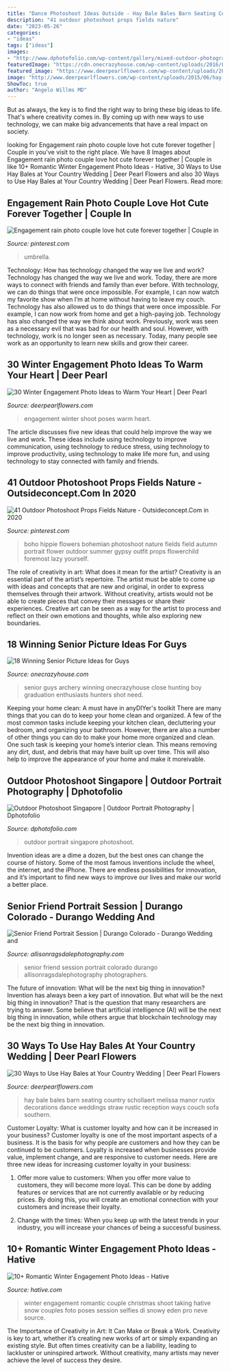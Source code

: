 ```yaml
---
title: "Dance Photoshoot Ideas Outside - Hay Bale Bales Barn Seating Country Schollaert Melissa Manor Rustix Decorations Dance Weddings Straw Rustic Reception Ways Couch Sofa Southern"
description: "41 outdoor photoshoot props fields nature"
date: "2023-05-26"
categories:
- "ideas"
tags: ["ideas"]
images:
- "http://www.dphotofolio.com/wp-content/gallery/mixed-outdoor-photography/3S5C1448.jpg"
featuredImage: "https://cdn.onecrazyhouse.com/wp-content/uploads/2016/08/archery-photo.jpg"
featured_image: "https://www.deerpearlflowers.com/wp-content/uploads/2016/10/Winter-Engagement-Photo-Shoot-and-Poses-Ideas-27.jpg"
image: "http://www.deerpearlflowers.com/wp-content/uploads/2015/06/hay-bale-seating-for-the-dance-party-portion-of-the-evening.jpg"
ShowToc: true
author: "Angelo Willms MD"
---
```



But as always, the key is to find the right way to bring these big ideas to life. That's where creativity comes in. By coming up with new ways to use technology, we can make big advancements that have a real impact on society.

	

		
looking for Engagement rain photo couple love hot cute forever together | Couple in you've visit to the right place. We have 8 Images about Engagement rain photo couple love hot cute forever together | Couple in like 10+ Romantic Winter Engagement Photo Ideas - Hative, 30 Ways to Use Hay Bales at Your Country Wedding | Deer Pearl Flowers and also 30 Ways to Use Hay Bales at Your Country Wedding | Deer Pearl Flowers. Read more:
		
    
## Engagement Rain Photo Couple Love Hot Cute Forever Together | Couple In

<img loading=lazy src="https://i.pinimg.com/736x/b5/b9/42/b5b942d542afd1236883e15188d0127a--photo-couple-rain.jpg" onerror="this.onerror=null;this.src='https://tse4.mm.bing.net/th?id=OIP.ZHRDs8KewNGGQt2hOYx6kgHaLH&amp;pid=15.1';" alt="Engagement rain photo couple love hot cute forever together | Couple in">

_Source: pinterest.com_

>umbrella. 

	

Technology: How has technology changed the way we live and work?
Technology has changed the way we live and work. Today, there are more ways to connect with friends and family than ever before. With technology, we can do things that were once impossible. For example, I can now watch my favorite show when I’m at home without having to leave my couch. Technology has also allowed us to do things that were once impossible. For example, I can now work from home and get a high-paying job. Technology has also changed the way we think about work. Previously, work was seen as a necessary evil that was bad for our health and soul. However, with technology, work is no longer seen as necessary. Today, many people see work as an opportunity to learn new skills and grow their career.

    
## 30 Winter Engagement Photo Ideas To Warm Your Heart | Deer Pearl

<img loading=lazy src="https://www.deerpearlflowers.com/wp-content/uploads/2016/10/Winter-Engagement-Photo-Shoot-and-Poses-Ideas-27.jpg" onerror="this.onerror=null;this.src='https://tse4.mm.bing.net/th?id=OIP.Fysd24Z84EjCCOeQnTQwqQHaKH&amp;pid=15.1';" alt="30 Winter Engagement Photo Ideas to Warm Your Heart | Deer Pearl">

_Source: deerpearlflowers.com_

>engagement winter shoot poses warm heart. 

	

The article discusses five new ideas that could help improve the way we live and work. These ideas include using technology to improve communication, using technology to reduce stress, using technology to improve productivity, using technology to make life more fun, and using technology to stay connected with family and friends.

    
## 41 Outdoor Photoshoot Props Fields Nature - Outsideconcept.Com In 2020

<img loading=lazy src="https://i.pinimg.com/736x/4c/fc/20/4cfc205dc3f05197a0fb32dbfe56d9bb.jpg" onerror="this.onerror=null;this.src='https://tse2.mm.bing.net/th?id=OIP.2RdxU8QpN2QXUtJO1sQ3KQHaMC&amp;pid=15.1';" alt="41 Outdoor Photoshoot Props Fields Nature - Outsideconcept.Com in 2020">

_Source: pinterest.com_

>boho hippie flowers bohemian photoshoot nature fields field autumn portrait flower outdoor summer gypsy outfit props flowerchild foremost lazy yourself. 

	

The role of creativity in art: What does it mean for the artist?
Creativity is an essential part of the artist’s repertoire. The artist must be able to come up with ideas and concepts that are new and original, in order to express themselves through their artwork. Without creativity, artists would not be able to create pieces that convey their messages or share their experiences. Creative art can be seen as a way for the artist to process and reflect on their own emotions and thoughts, while also exploring new boundaries.

    
## 18 Winning Senior Picture Ideas For Guys

<img loading=lazy src="https://cdn.onecrazyhouse.com/wp-content/uploads/2016/08/archery-photo.jpg" onerror="this.onerror=null;this.src='https://tse1.mm.bing.net/th?id=OIP.uwqbKiBGw40wKOfoE7L_-gHaLG&amp;pid=15.1';" alt="18 Winning Senior Picture Ideas for Guys">

_Source: onecrazyhouse.com_

>senior guys archery winning onecrazyhouse close hunting boy graduation enthusiasts hunters shot need. 

	

Keeping your home clean: A must have in anyDIYer's toolkit
There are many things that you can do to keep your home clean and organized. A few of the most common tasks include keeping your kitchen clean, decluttering your bedroom, and organizing your bathroom. However, there are also a number of other things you can do to make your home more organized and clean. One such task is keeping your home’s interior clean. This means removing any dirt, dust, and debris that may have built up over time. This will also help to improve the appearance of your home and make it moreivable.

    
## Outdoor Photoshoot Singapore | Outdoor Portrait Photography | Dphotofolio

<img loading=lazy src="http://www.dphotofolio.com/wp-content/gallery/mixed-outdoor-photography/3S5C1448.jpg" onerror="this.onerror=null;this.src='https://tse4.mm.bing.net/th?id=OIP.U4dW0YX5owLYBJv3j14tTAHaLH&amp;pid=15.1';" alt="Outdoor Photoshoot Singapore | Outdoor Portrait Photography | Dphotofolio">

_Source: dphotofolio.com_

>outdoor portrait singapore photoshoot. 

	

Invention ideas are a dime a dozen, but the best ones can change the course of history. Some of the most famous inventions include the wheel, the internet, and the iPhone. There are endless possibilities for innovation, and it’s important to find new ways to improve our lives and make our world a better place.

    
## Senior Friend Portrait Session | Durango Colorado - Durango Wedding And

<img loading=lazy src="https://allisonragsdalephotography.com/wp-content/uploads/2013/07/allisonragsdalephotography-5355.jpg" onerror="this.onerror=null;this.src='https://tse3.mm.bing.net/th?id=OIP.4eb-WnbQ1F1wM5j1Z746lwHaE7&amp;pid=15.1';" alt="Senior Friend Portrait Session | Durango Colorado - Durango Wedding and">

_Source: allisonragsdalephotography.com_

>senior friend session portrait colorado durango allisonragsdalephotography photographers. 

	

The future of innovation: What will be the next big thing in innovation?
Invention has always been a key part of innovation. But what will be the next big thing in innovation? That is the question that many researchers are trying to answer. Some believe that artificial intelligence (AI) will be the next big thing in innovation, while others argue that blockchain technology may be the next big thing in innovation.

    
## 30 Ways To Use Hay Bales At Your Country Wedding | Deer Pearl Flowers

<img loading=lazy src="http://www.deerpearlflowers.com/wp-content/uploads/2015/06/hay-bale-seating-for-the-dance-party-portion-of-the-evening.jpg" onerror="this.onerror=null;this.src='https://tse1.mm.bing.net/th?id=OIP.Dp2Xg4DatYJleCg0cG76XQHaKL&amp;pid=15.1';" alt="30 Ways to Use Hay Bales at Your Country Wedding | Deer Pearl Flowers">

_Source: deerpearlflowers.com_

>hay bale bales barn seating country schollaert melissa manor rustix decorations dance weddings straw rustic reception ways couch sofa southern. 

	

Customer Loyalty: What is customer loyalty and how can it be increased in your business?
Customer loyalty is one of the most important aspects of a business. It is the basis for why people are customers and how they can be continued to be customers. Loyalty is increased when businesses provide value, implement change, and are responsive to customer needs. Here are three new ideas for increasing customer loyalty in your business:
1. Offer more value to customers: When you offer more value to customers, they will become more loyal. This can be done by adding features or services that are not currently available or by reducing prices. By doing this, you will create an emotional connection with your customers and increase their loyalty.

2. Change with the times: When you keep up with the latest trends in your industry, you will increase your chances of being a successful business.

    
## 10+ Romantic Winter Engagement Photo Ideas - Hative

<img loading=lazy src="https://hative.com/wp-content/uploads/2014/11/winter-engagement-photo-ideas/5-winter-engagement-photo-ideas.jpg" onerror="this.onerror=null;this.src='https://tse2.mm.bing.net/th?id=OIP.bRwovrPDmfY-iKnzPdUezAHaLH&amp;pid=15.1';" alt="10+ Romantic Winter Engagement Photo Ideas - Hative">

_Source: hative.com_

>winter engagement romantic couple christmas shoot taking hative snow couples foto poses session selfies di snowy eden pro neve source. 

	

The Importance of Creativity in Art: It Can Make or Break a Work.
Creativity is key to art, whether it’s creating new works of art or simply expanding an existing style. But often times creativity can be a liability, leading to lackluster or uninspired artwork. Without creativity, many artists may never achieve the level of success they desire.

